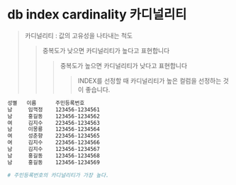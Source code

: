 # db index cardinality 카디널리티

> 카디널리티 : 값의 고유성을 나타내는 척도
>
> > 중복도가 낮으면 카디널리티가 높다고 표현합니다
> >
> > > 중복도가 높으면 카디널리티가 낮다고 표현합니다
> > >
> > > > INDEX를 선정할 때 카디널리티가 높은 컬럼을 선정하는 것이 좋습니다.

```sh
성별   이름      주민등록번호
남     임꺽정    123456-1234561
남     홍길동    123456-1234562
여     김지수    223456-1234563
남     이몽룡    123456-1234564
여     성춘향    223456-1234565
여     김지수    223456-1234566
남     김지수    123456-1234567
남     홍길동    123456-1234568
남     홍길동    123456-1234569

# 주민등록번호의 카디널리티가 가장 높다.
```
